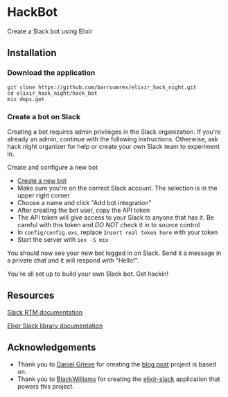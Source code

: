 # HackBot

Create a Slack bot using Elixir

## Installation

### Download the application
```
git clone https://github.com/barruumrex/elixir_hack_night.git
cd elixir_hack_night/hack_bot
mix deps.get
```

### Create a bot on Slack

Creating a bot requires admin privileges in the Slack organization. If you're already an admin, continue with the following instructions. Otherwise, ask hack night organizer for help or create your own Slack team to experiment in.

Create and configure a new bot

*  [Create a new bot](https://my.slack.com/services/new/bot)
*  Make sure you're on the correct Slack account. The selection is in the upper right corner
*  Choose a name and click "Add bot integration"
*  After creating the bot user, copy the API token 
  *  The API token will give access to your Slack to anyone that has it. Be careful with this token and *DO NOT* check it in to source control
*  In `config/config.exs`, replace `Insert real token here` with your token
*  Start the server with `iex -S mix`

You should now see your new bot logged in on Slack. Send it a message in a private chat and it will respond with "Hello!". 

You're all set up to build your own Slack bot. Get hackin!

## Resources

[Slack RTM documentation](https://api.slack.com/rtm)

[Elixir Slack library documentation](https://hexdocs.pm/slack/Slack.html)

## Acknowledgements

*  Thank you to [Daniel Grieve](https://twitter.com/cazzrin) for creating the [blog post](http://cazrin.net/blog/2016/building-a-slack-bot-using-elixir/) project is based on. 
*  Thank you to [BlackWilliams](https://github.com/BlakeWilliams) for creating the [elixir-slack](https://github.com/BlakeWilliams/Elixir-Slack/) application that powers this project.
